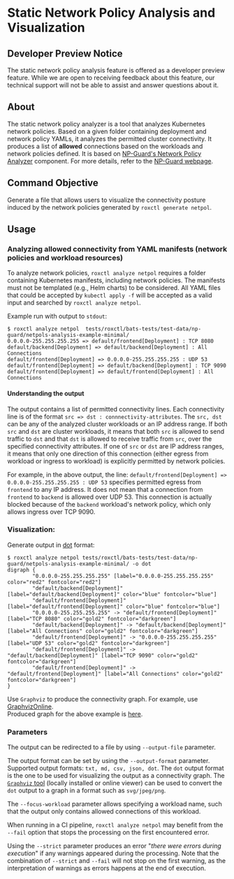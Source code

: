 # Static Network Policy Analysis and Visualization 

## Developer Preview Notice
The static network policy analysis feature is offered as a developer preview feature. While we are open to receiving feedback about this feature, our technical support will not be able to assist and answer questions about it.

## About
The static network policy analyzer is a tool that analyzes Kubernetes network policies.
Based on a given folder containing deployment and network policy YAMLs, it analyzes the permitted cluster connectivity. 
It produces a list of **allowed** connections based on the workloads and network policies defined.
It is based on [NP-Guard's Network Policy Analyzer](https://github.com/np-guard/netpol-analyzer) component.
For more details, refer to the [NP-Guard webpage](https://np-guard.github.io/).

## Command Objective
Generate a file that allows users to visualize the connectivity posture induced by the network policies generated by `roxctl generate netpol`.

## Usage

### Analyzing allowed connectivity from YAML manifests (network policies and workload resources) 
To analyze network policies, `roxctl analyze netpol` requires a folder containing Kubernetes manifests, including network policies.
The manifests must not be templated (e.g., Helm charts) to be considered.
All YAML files that could be accepted by `kubectl apply -f` will be accepted as a valid input and searched by `roxctl analyze netpol`.

Example run with output to `stdout`:

```shell
$ roxctl analyze netpol  tests/roxctl/bats-tests/test-data/np-guard/netpols-analysis-example-minimal/
0.0.0.0-255.255.255.255 => default/frontend[Deployment] : TCP 8080
default/backend[Deployment] => default/backend[Deployment] : All Connections
default/frontend[Deployment] => 0.0.0.0-255.255.255.255 : UDP 53
default/frontend[Deployment] => default/backend[Deployment] : TCP 9090
default/frontend[Deployment] => default/frontend[Deployment] : All Connections
```

#### Understanding the output

The output contains a list of permitted connectivity lines. Each connectivity line is of the format `src => dst : connnectivity-attributes`.
The `src, dst` can be any of the analyzed cluster workloads or an IP address range.
If both `src` and `dst` are cluster workloads, it means that both `src` is allowed to send traffic to `dst` and that `dst` is allowed to receive traffic from `src`, over the specified connectivity attributes.
If one of `src` or `dst` are IP address ranges, it means that only one direction of this connection (either egress from workload or ingress to workload) is explicitly permitted by network policies.
 
For example, in the above output, the line: `default/frontend[Deployment] => 0.0.0.0-255.255.255.255 : UDP 53` specifies permitted egress from `frontend` to any IP address.
It does not mean that a connection from `frontend`  to `backend` is allowed over UDP 53. This connection is actually blocked because of the `backend` workload's network policy, which only allows ingress over TCP 9090. 



### Visualization:

Generate output in [dot](https://graphviz.org/doc/info/lang.html) format:
```shell
$ roxctl analyze netpol tests/roxctl/bats-tests/test-data/np-guard/netpols-analysis-example-minimal/ -o dot
digraph {
        "0.0.0.0-255.255.255.255" [label="0.0.0.0-255.255.255.255" color="red2" fontcolor="red2"]
        "default/backend[Deployment]" [label="default/backend[Deployment]" color="blue" fontcolor="blue"]
        "default/frontend[Deployment]" [label="default/frontend[Deployment]" color="blue" fontcolor="blue"]
        "0.0.0.0-255.255.255.255" -> "default/frontend[Deployment]" [label="TCP 8080" color="gold2" fontcolor="darkgreen"]
        "default/backend[Deployment]" -> "default/backend[Deployment]" [label="All Connections" color="gold2" fontcolor="darkgreen"]
        "default/frontend[Deployment]" -> "0.0.0.0-255.255.255.255" [label="UDP 53" color="gold2" fontcolor="darkgreen"]
        "default/frontend[Deployment]" -> "default/backend[Deployment]" [label="TCP 9090" color="gold2" fontcolor="darkgreen"]
        "default/frontend[Deployment]" -> "default/frontend[Deployment]" [label="All Connections" color="gold2" fontcolor="darkgreen"]
}
```
Use `Graphviz` to produce the connectivity graph. 
For example, use [GraphvizOnline](https://dreampuf.github.io/GraphvizOnline/). <br />
Produced graph for the above example is [here](https://dreampuf.github.io/GraphvizOnline/#digraph%20%7B%0A%20%20%20%20%20%20%20%20%220.0.0.0-255.255.255.255%22%20%5Blabel%3D%220.0.0.0-255.255.255.255%22%20color%3D%22red2%22%20fontcolor%3D%22red2%22%5D%0A%20%20%20%20%20%20%20%20%22default%2Fbackend%5BDeployment%5D%22%20%5Blabel%3D%22default%2Fbackend%5BDeployment%5D%22%20color%3D%22blue%22%20fontcolor%3D%22blue%22%5D%0A%20%20%20%20%20%20%20%20%22default%2Ffrontend%5BDeployment%5D%22%20%5Blabel%3D%22default%2Ffrontend%5BDeployment%5D%22%20color%3D%22blue%22%20fontcolor%3D%22blue%22%5D%0A%20%20%20%20%20%20%20%20%220.0.0.0-255.255.255.255%22%20-%3E%20%22default%2Ffrontend%5BDeployment%5D%22%20%5Blabel%3D%22TCP%208080%22%20color%3D%22gold2%22%20fontcolor%3D%22darkgreen%22%5D%0A%20%20%20%20%20%20%20%20%22default%2Fbackend%5BDeployment%5D%22%20-%3E%20%22default%2Fbackend%5BDeployment%5D%22%20%5Blabel%3D%22All%20Connections%22%20color%3D%22gold2%22%20fontcolor%3D%22darkgreen%22%5D%0A%20%20%20%20%20%20%20%20%22default%2Ffrontend%5BDeployment%5D%22%20-%3E%20%220.0.0.0-255.255.255.255%22%20%5Blabel%3D%22UDP%2053%22%20color%3D%22gold2%22%20fontcolor%3D%22darkgreen%22%5D%0A%20%20%20%20%20%20%20%20%22default%2Ffrontend%5BDeployment%5D%22%20-%3E%20%22default%2Fbackend%5BDeployment%5D%22%20%5Blabel%3D%22TCP%209090%22%20color%3D%22gold2%22%20fontcolor%3D%22darkgreen%22%5D%0A%20%20%20%20%20%20%20%20%22default%2Ffrontend%5BDeployment%5D%22%20-%3E%20%22default%2Ffrontend%5BDeployment%5D%22%20%5Blabel%3D%22All%20Connections%22%20color%3D%22gold2%22%20fontcolor%3D%22darkgreen%22%5D%0A%7D).
### Parameters 

The output can be redirected to a file by using `--output-file` parameter.

The output format can be set by using the `--output-format` parameter.
Supported output formats: `txt, md, csv, json, dot`. The `dot` output format is the one to be used for visualizing the output as a connectivity graph.
The [`Graphviz` tool](https://graphviz.org/) (locally installed or online viewer) can be used to convert the `dot` output to a graph in a format such as `svg/jpeg/png`.

The `--focus-workload` parameter allows specifying a workload name, such that the output only contains allowed connections of this workload.

When running in a CI pipeline, `roxctl analyze netpol` may benefit from the `--fail` option that stops the processing on the first encountered error.

Using the `--strict` parameter produces an error "_there were errors during execution_" if any warnings appeared during the processing. Note that the combination of `--strict` and `--fail` will not stop on the first warning, as the interpretation of warnings as errors happens at the end of execution.
